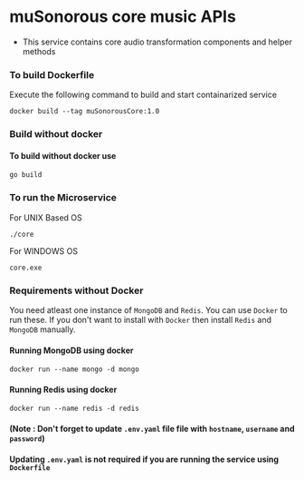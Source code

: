 # muSonorous core music APIs
- This service contains core audio transformation components and helper methods

### To build Dockerfile
Execute the following command to build and start containarized service

```
docker build --tag muSonorousCore:1.0
```

### Build without docker
#### To build without docker use 
```
go build
```

### To run the Microservice 
For UNIX Based OS
```
./core
```

For WINDOWS OS
```
core.exe
```
### Requirements without Docker 
You need atleast one instance of `MongoDB` and `Redis`. You can use `Docker` to run these.
If you don't want to install with `Docker` then install `Redis` and `MongoDB` manually. 

#### Running MongoDB using docker
```
docker run --name mongo -d mongo
```

#### Running Redis using docker
```
docker run --name redis -d redis
```

#### (Note : Don't forget to update `.env.yaml` file file with `hostname`, `username` and `password`)
#### Updating `.env.yaml` is not required if you are running the service using `Dockerfile`